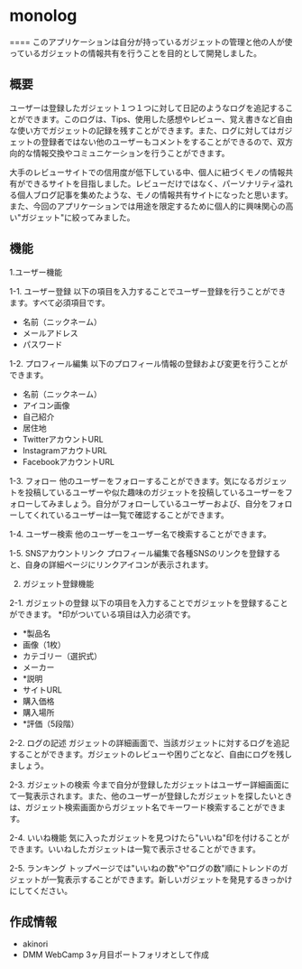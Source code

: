 # monolog
====
このアプリケーションは自分が持っているガジェットの管理と他の人が使っているガジェットの情報共有を行うことを目的として開発しました。

## 概要
ユーザーは登録したガジェット１つ１つに対して日記のようなログを追記することができます。このログは、Tips、使用した感想やレビュー、覚え書きなど自由な使い方でガジェットの記録を残すことができます。また、ログに対してはガジェットの登録者ではない他のユーザーもコメントをすることができるので、双方向的な情報交換やコミュニケーションを行うことができます。

大手のレビューサイトでの信用度が低下している中、個人に紐づくモノの情報共有ができるサイトを目指しました。レビューだけではなく、パーソナリティ溢れる個人ブログ記事を集めたような、モノの情報共有サイトになったと思います。また、今回のアプリケーションでは用途を限定するために個人的に興味関心の高い"ガジェット"に絞ってみました。

## 機能

1.ユーザー機能

1-1. ユーザー登録
以下の項目を入力することでユーザー登録を行うことができます。すべて必須項目です。
- 名前（ニックネーム）
- メールアドレス
- パスワード

1-2. プロフィール編集
以下のプロフィール情報の登録および変更を行うことができます。
- 名前（ニックネーム）
- アイコン画像
- 自己紹介
- 居住地
- TwitterアカウントURL
- InstagramアカウトURL
- FacebookアカウントURL

1-3. フォロー
他のユーザーをフォローすることができます。気になるガジェットを投稿しているユーザーや似た趣味のガジェットを投稿しているユーザーをフォローしてみましょう。自分がフォローしているユーザーおよび、自分をフォローしてくれているユーザーは一覧で確認することができます。

1-4. ユーザー検索
他のユーザーをユーザー名で検索することができます。

1-5. SNSアカウントリンク
プロフィール編集で各種SNSのリンクを登録すると、自身の詳細ページにリンクアイコンが表示されます。

2. ガジェット登録機能

2-1. ガジェットの登録
以下の項目を入力することでガジェットを登録することができます。
*印がついている項目は入力必須です。
- *製品名
- 画像（1枚）
- カテゴリー（選択式）
- メーカー
- *説明
- サイトURL
- 購入価格
- 購入場所
- *評価（5段階）

2-2. ログの記述
ガジェットの詳細画面で、当該ガジェットに対するログを追記することができます。ガジェットのレビューや困りごとなど、自由にログを残しましょう。

2-3. ガジェットの検索
今まで自分が登録したガジェットはユーザー詳細画面にて一覧表示されます。また、他のユーザーが登録したガジェットを探したいときは、ガジェット検索画面からガジェット名でキーワード検索することができます。

2-4. いいね機能
気に入ったガジェットを見つけたら"いいね"印を付けることができます。いいねしたガジェットは一覧で表示させることができます。

2-5. ランキング
トップページでは"いいねの数"や"ログの数"順にトレンドのガジェットが一覧表示することができます。新しいガジェットを発見するきっかけにしてください。

## 作成情報
* akinori
* DMM WebCamp 3ヶ月目ポートフォリオとして作成